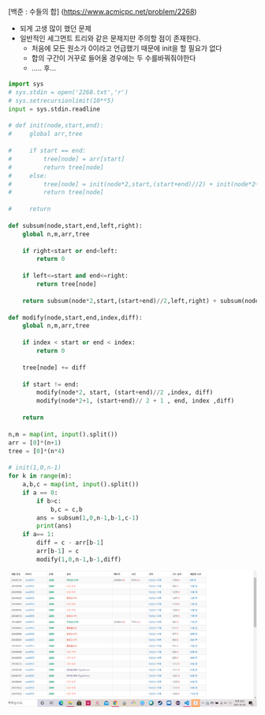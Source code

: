 [백준 : 수들의 합] (https://www.acmicpc.net/problem/2268)

- 되게 고생 많이 했던 문제
- 일반적인 세그먼트 트리와 같은 문제지만 주의할 점이 존재한다.
  - 처음에 모든 원소가 0이라고 언급했기 때문에 init을 할 필요가 없다
  - 합의 구간이 거꾸로 들어올 경우에는 두 수를바꿔줘야한다
  - ..... 후...



```python
import sys
# sys.stdin = open('2268.txt','r')
# sys.setrecursionlimit(10**5)
input = sys.stdin.readline

# def init(node,start,end):
#     global arr,tree

#     if start == end:
#         tree[node] = arr[start]
#         return tree[node]
#     else:
#         tree[node] = init(node*2,start,(start+end)//2) + init(node*2+1, (start+end)//2 + 1 , end)
#         return tree[node]

#     return

def subsum(node,start,end,left,right):
    global n,m,arr,tree

    if right<start or end<left:
        return 0

    if left<=start and end<=right:
        return tree[node]

    return subsum(node*2,start,(start+end)//2,left,right) + subsum(node*2+1, (start+end)//2 +1 , end, left, right)

def modify(node,start,end,index,diff):
    global n,m,arr,tree

    if index < start or end < index:
        return 0

    tree[node] += diff

    if start != end:
        modify(node*2, start, (start+end)//2 ,index, diff)
        modify(node*2+1, (start+end)// 2 + 1 , end, index ,diff)

    return 

n,m = map(int, input().split())
arr = [0]*(n+1)
tree = [0]*(n*4)

# init(1,0,n-1)
for k in range(m):
    a,b,c = map(int, input().split())
    if a == 0:
        if b>c:
            b,c = c,b
        ans = subsum(1,0,n-1,b-1,c-1)
        print(ans)
    if a== 1:
        diff = c - arr[b-1]
        arr[b-1] = c
        modify(1,0,n-1,b-1,diff)

```

![20210520_202600](20210520_202600.png)
